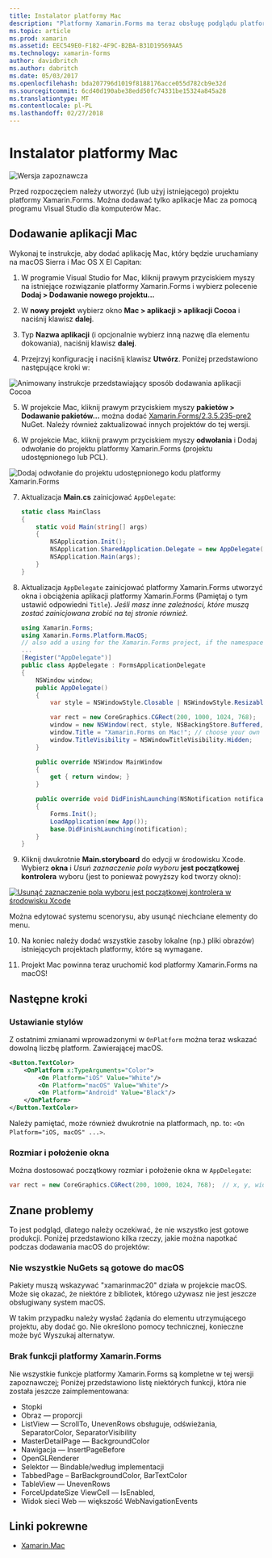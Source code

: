 ```yaml
---
title: Instalator platformy Mac
description: "Platformy Xamarin.Forms ma teraz obsługę podglądu platformy Mac"
ms.topic: article
ms.prod: xamarin
ms.assetid: EEC549E0-F182-4F9C-B2BA-B31D19569AA5
ms.technology: xamarin-forms
author: davidbritch
ms.author: dabritch
ms.date: 05/03/2017
ms.openlocfilehash: bda207796d1019f8188176acce055d782cb9e32d
ms.sourcegitcommit: 6cd40d190abe38edd50fc74331be15324a845a28
ms.translationtype: MT
ms.contentlocale: pl-PL
ms.lasthandoff: 02/27/2018
---
```

# <a name="mac-platform-setup"></a>Instalator platformy Mac

![Wersja zapoznawcza](~/media/shared/preview.png)

Przed rozpoczęciem należy utworzyć (lub użyj istniejącego) projektu platformy Xamarin.Forms.
Można dodawać tylko aplikacje Mac za pomocą programu Visual Studio dla komputerów Mac.

## <a name="adding-a-mac-app"></a>Dodawanie aplikacji Mac

Wykonaj te instrukcje, aby dodać aplikację Mac, który będzie uruchamiany na macOS Sierra i Mac OS X El Capitan:

1. W programie Visual Studio for Mac, kliknij prawym przyciskiem myszy na istniejące rozwiązanie platformy Xamarin.Forms i wybierz polecenie **Dodaj > Dodawanie nowego projektu...**

2. W **nowy projekt** wybierz okno **Mac > aplikacji > aplikacji Cocoa** i naciśnij klawisz **dalej**.

3. Typ **Nazwa aplikacji** (i opcjonalnie wybierz inną nazwę dla elementu dokowania), naciśnij klawisz **dalej**.

4. Przejrzyj konfigurację i naciśnij klawisz **Utwórz**. Poniżej przedstawiono następujące kroki w:

  ![Animowany instrukcje przedstawiający sposób dodawania aplikacji Cocoa](mac-images/add-macos-proj.gif)

5. W projekcie Mac, kliknij prawym przyciskiem myszy **pakietów > Dodawanie pakietów...**  można dodać [Xamarin.Forms/2.3.5.235-pre2](https://www.nuget.org/packages/Xamarin.Forms/2.3.5.235-pre2) NuGet. Należy również zaktualizować innych projektów do tej wersji.

6. W projekcie Mac, kliknij prawym przyciskiem myszy **odwołania** i Dodaj odwołanie do projektu platformy Xamarin.Forms (projektu udostępnionego lub PCL).

  ![Dodaj odwołanie do projektu udostępnionego kodu platformy Xamarin.Forms](mac-images/references-sml.png)

7. Aktualizacja **Main.cs** zainicjować `AppDelegate`:

    ```csharp
    static class MainClass
    {
        static void Main(string[] args)
        {
            NSApplication.Init();
            NSApplication.SharedApplication.Delegate = new AppDelegate(); // add this line
            NSApplication.Main(args);
        }
    }
    ```

8. Aktualizacja `AppDelegate` zainicjować platformy Xamarin.Forms utworzyć okna i obciążenia aplikacji platformy Xamarin.Forms (Pamiętaj o tym ustawić odpowiedni `Title`). _Jeśli masz inne zależności, które muszą zostać zainicjowana zrobić na tej stronie również._

    ```csharp
    using Xamarin.Forms;
    using Xamarin.Forms.Platform.MacOS;
    // also add a using for the Xamarin.Forms project, if the namespace is different to this file
    ...
    [Register("AppDelegate")]
    public class AppDelegate : FormsApplicationDelegate
    {
        NSWindow window;
        public AppDelegate()
        {
            var style = NSWindowStyle.Closable | NSWindowStyle.Resizable | NSWindowStyle.Titled;

            var rect = new CoreGraphics.CGRect(200, 1000, 1024, 768);
            window = new NSWindow(rect, style, NSBackingStore.Buffered, false);
            window.Title = "Xamarin.Forms on Mac!"; // choose your own Title here
            window.TitleVisibility = NSWindowTitleVisibility.Hidden;
        }

        public override NSWindow MainWindow
        {
            get { return window; }
        }

        public override void DidFinishLaunching(NSNotification notification)
        {
            Forms.Init();
            LoadApplication(new App());
            base.DidFinishLaunching(notification);
        }
    }
    ```

9. Kliknij dwukrotnie **Main.storyboard** do edycji w środowisku Xcode. Wybierz **okna** i _Usuń zaznaczenie pola wyboru_ **jest początkowej kontrolera** wyboru (jest to ponieważ powyższy kod tworzy okno):

  [ ![Usunąć zaznaczenie pola wyboru jest początkowej kontrolera w środowisku Xcode](mac-images/xcode-init-controller-sml.png)](mac-images/xcode-init-controller.png)

  Można edytować systemu scenorysu, aby usunąć niechciane elementy do menu.

10. Na koniec należy dodać wszystkie zasoby lokalne (np.) pliki obrazów) istniejących projektach platformy, które są wymagane.

11. Projekt Mac powinna teraz uruchomić kod platformy Xamarin.Forms na macOS!

## <a name="next-steps"></a>Następne kroki

### <a name="styling"></a>Ustawianie stylów

Z ostatnimi zmianami wprowadzonymi w `OnPlatform` można teraz wskazać dowolną liczbę platform. Zawierającej macOS.

```xml
<Button.TextColor>
    <OnPlatform x:TypeArguments="Color">
        <On Platform="iOS" Value="White"/>
        <On Platform="macOS" Value="White"/>
        <On Platform="Android" Value="Black"/>
    </OnPlatform>
</Button.TextColor>
```

Należy pamiętać, może również dwukrotnie na platformach, np. to: `<On Platform="iOS, macOS" ...>`.

### <a name="window-size-and-position"></a>Rozmiar i położenie okna

Można dostosować początkowy rozmiar i położenie okna w `AppDelegate`:

```csharp
var rect = new CoreGraphics.CGRect(200, 1000, 1024, 768);  // x, y, width, height
```

## <a name="known-issues"></a>Znane problemy

To jest podgląd, dlatego należy oczekiwać, że nie wszystko jest gotowe produkcji. Poniżej przedstawiono kilka rzeczy, jakie można napotkać podczas dodawania macOS do projektów:

### <a name="not-all-nugets-are-ready-for-macos"></a>Nie wszystkie NuGets są gotowe do macOS

Pakiety muszą wskazywać "xamarinmac20" działa w projekcie macOS. Może się okazać, że niektóre z bibliotek, którego używasz nie jest jeszcze obsługiwany system macOS.

W takim przypadku należy wysłać żądania do elementu utrzymującego projektu, aby dodać go. Nie określono pomocy technicznej, konieczne może być Wyszukaj alternatyw.

### <a name="missing-xamarinforms-features"></a>Brak funkcji platformy Xamarin.Forms

Nie wszystkie funkcje platformy Xamarin.Forms są kompletne w tej wersji zapoznawczej; Poniżej przedstawiono listę niektórych funkcji, która nie została jeszcze zaimplementowana:

* Stopki
* Obraz — proporcji
* ListView — ScrollTo, UnevenRows obsługuje, odświeżania, SeparatorColor, SeparatorVisibility
* MasterDetailPage — BackgroundColor
* Nawigacja — InsertPageBefore
* OpenGLRenderer
* Selektor — Bindable/według implementacji
* TabbedPage – BarBackgroundColor, BarTextColor
* TableView — UnevenRows
* ForceUpdateSize ViewCell — IsEnabled,
* Widok sieci Web — większość WebNavigationEvents


## <a name="related-links"></a>Linki pokrewne

- [Xamarin.Mac](~/mac/index.yml)
